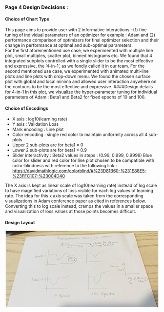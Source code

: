 
### Page 4 Design Decisions :

#### Choice of Chart Type
This page aims to provide user with 2 informative interactions : (1) fine tuning of individual parameters of an optimizer for example : Adam and (2) performance comparison of optimizers for final optimizer selection and their change in performance at optimal and sub-optimal parameters.  
For the first aforementioned use case, we experimented with multiple line plot, small multiples, scatter plot, binned histograms etc. We found that 4 integrated subplots controlled with a single slider to be the most effective and expressive, the ‘4-in-1’, as we fondly called it in our team. 
For the second mentioned use case, we experimented with animated multi-line plots and line plots with drop-down menu. We found the chosen surface plot with global and local minima and allowed user interaction anywhere on the contours to be the most effective and expressive. 
####Design details for 4-in-1
In this plot, we visualize the hyper-parameter tuning for individual parameters of Adam : Beta1 and Beta2 for fixed epochs of 10 and 100.

#### Choice of Encodings
-	X axis : log10(learning rate)
-	Y axis : Validation Loss
-	Mark encoding : Line plot
-	Color encoding : single red color to maintain uniformity across all 4 sub-plots
-	Upper 2 sub-plots are for beta1 = 0
-	Lower 2 sub-plots are for beta1 = 0.9
-	Slider interactivity : Beta2 values in steps : (0.99, 0.999, 0.9999)
Blue color for slider and red color for line plot chosen to be compatible with color-blindness with reference to the following link :
https://davidmathlogic.com/colorblind/#%23D81B60-%231E88E5-%23FFC107-%23004D40

The X axis is kept as linear scale of log10(learning rate) instead of log scale to have magnified variations of loss visible for each log values of learning rate. The idea for this x axis scale was taken from the corresponding visualizations in Adam conference paper as cited in references below. Converting this to log scale instead, cramps the values in a smaller space and visualization of loss values at those points becomes difficult. 

#### Design Layout

<p align="center">
  <img src="page-4_Images/Picture12.jpg" width="500" />
</p>
